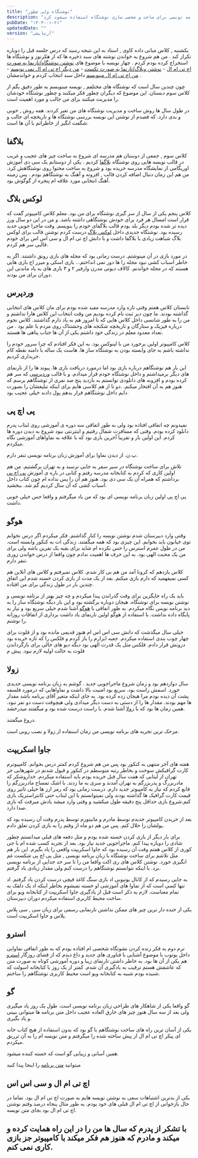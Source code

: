 ```yaml
---
title: "نوشتگاه ولی چطور"
description: "نویسه نوشتگاه ولی چطور که به بررسی نوشتگاه ساز های مختلف و زبان های برنامه نویسی برای ساخت و شخصی سازی نوشتگاه استفاده میشود کرد."
pubDate: "۱۴۰۴-۰۱-۲۱"
updatedDate: ""
version: "آزمایشی"
---
```

یکشنبه , کلاس مبانی داده کاوی , استاد به این نتیجه رسید که درس جلسه قبل را دوباره تکرار کند .
من هم شروع به خواندن نوشته های سبد ذخیره ها که از هکرنوز و نوشتگاه ها استخراج کرده بودم کردم .
چهار نویسه با موضوع های 
<a href="https://devpoga.org/i-blog-with-raw-html/" target="_blank" rel="noopener noreferrer">نوشتن نوشتگاه/تارنما به صورت اچ تی ام ال</a> - 
<a href="https://misc.l3m.in/txt/raw_txt.txt" target="_blank" rel="noopener noreferrer">نوشتن وبلاگ/تارنما به صورت تکست</a> - 
<a href="https://claytonwramsey.com/blog/no-html/" target="_blank" rel="noopener noreferrer">من دیگر اچ تی ام ال نمی نویسم</a> - 
<a href="https://claytonwramsey.com/blog/own-html/" target="_blank" rel="noopener noreferrer">من اچ تی ام ال مینویسم</a>
داخل سبد انتخاب کردم و خواندمشان .

چون چندین سال است که نوشتگاه های مختلفم , نویسه مینویسم به طور دقیق بگم از کلاس سوم دبستان.
این موضوع که دیگران چطور فکر میکنند و چطور نوشتگاه خودشان را مدیریت میکنند برای من جالب و مورد اهمیت است.

در طول سال ها روش ساخت و مدیریت نوشتگاه های من تغیر کردند. همه روش , خوبی و بدی دارد. که قصدم از نوشتن این نویسه بررسی نوشتگاه ها و تاریخچه ای جالب و شگفت انگیز از خاطراتم با آن ها است.

## بلاگفا
کلاس سوم , جمعی از دوستان هم مدرسه ای شروع به ساخت چیز های عجیب و غریب در قالب نویسه هایی روی نوشتگاه 
<a href="https://www.blogfa.com/" target="_blank" rel="noopener noreferrer">بلاگفا</a>
کردیم .
یکی از دوستانم یک سی دی آموزش اوریگامی از نمایشگاه مدرسه خریده بود و شروع به ساخت محتوا روی نوشتگاهش کرد.
من هم این زمان دنبال اضافه کردن قالب , افزونه و آهنگ به نوشتگاهم بودم . پس زمینه آهنگ انتخابی مورد علاقه ام پنجره از گوگوش بود.

## لوکس بلاگ
کلاس پنجم یکی از سال از سر گیری نوشتگاه برای من بود.
معلم کلاس کامپیوتر گفت که قرار است امسال هر فرد برای خودش نوشتگاهی داشته باشد.
و من در این دو سال ورز دیده تر شده بودم دیگر بلد بودم قالب بلاگفای خودم را بنویسم.
وقت ماجرا جویی جدید رسیده بود.
نوشتگاه جدیدی داخل
<a href="http://loxblog.ir/" target="_blank" rel="noopener noreferrer">لوکس بلاگ</a>
درست کردم
نوشتن قالب برای لوکس بلاگ شباهت زیادی با بلاگفا داشت
و با دانش اچ تی ام ال و سی اس اس برای خودم قالبی سر هم کردم.

در مورد بازی در آن مینوشتم. درست زمانی بود که مجله های بازی رونق داشتند.
اگر به خاطر اسباب کشی نبود مجله را ها دور نمی انداختم...
بازی اسکی و میرر اج بازی هایی هستند که در مجله خواندنم.
کالاف دیوتی مدرن وارفیر ۲ و ۳ بازی های به یاد ماندنی این دوران برای من بودند.

## وردپرس
تابستان کلاس هفتم وقتی تازه وارد مدرسه مفید شده بودم برای مان کلاس های انتخابی گذاشته بودند. 
ما چون دیر ثبت نام کرده بودیم من وقت انتخاب این کلاس هارا نداشتم و من را به طور شانسی داخل کلاس هایی که تا امروز هم به یاد دارم گذاشتند.
کلاس نجوم درباره فیزیک و ستارگان و تاریخچه شکنجه های وحشتناک روی مردم با علم بود .
من تعداد معدود معلم در زندگی خود داشتم یکی از آن ها جناب پناهی ها هستند.

کلاس کامپیوتر اولین برخورد من با لینوکس بود.
به این فکر افتادم که چرا سرور خودم را نداشته باشم به جای وابسته بودن به نوشتگاه ساز ها.
هاست یک ساله با دامنه نقطه کام خریداری کردیم.

این بار هم نوشتگاهم درباره بازی بود اما درمورد دریافت بازی ها.
پیوند ها را از تارنمای های دیگر برمیداشتم و داخل نوشتگاه خودم قرار میدادم.
و با قالب
<a href="https://wordpress.com/" target="_blank" rel="noopener noreferrer">وردپرسی</a>
که سر هم کرده بودم و افزونه های دانلودی توانستم به بازدید پنج صد نفری از نوشتگاهم برسم که هنوز هم به آن افتخار میکنم.
.دو تا از هم کلاسی هایم برای اینکه تبلیغشان را بصورت دایم داخل نوشتگاهم قرار بدهم پول دادند
خیلی عجیب بود.

## پی اچ پی
نمیدونم چه اتفاقی افتاده بود ولی به طور اتفاقی سه دوره ی آموزشی روی لبتاب پدرم دانلود کرده بودم.
وقتی که مسافرت شمال رفتیم و اینترنتی نبود شروع به دیدن دوره ها کردم.
این اولین بار و تقریبا آخرین باری بود که با علاقه به نماواهای آموزشی نگاه میکردم.

پ.ن. از دیدن نماوا برای آموزش زبان برنامه نویسی تنفر دارم.

تلاش برای ساخت نوشتگاه در سیر سفر به جایی نرسید و به تهران برگشتیم.
من هم اولین کاری که کردم به کتابخانه مدرسه رفتم و کتابی در باره ی آموزش 
<a href="https://www.php.net/" target="_blank" rel="noopener noreferrer">پی اچ پی</a>
برداشتم که همراه آن یک سی دی بود. هنوز هم آن را پس نداده ام چون کتاب داخل اسباب کشی که آن سال کردیم گم شد.
ببخشید.

پی اچ پی اولین زبان برنامه نویسی ای بود که من یاد میگرفتم و واقعا حس خیلی خوبی داشت.

## هوگو
وقتی وارد دبیرستان شدم نوشتن نویسه را کنار گذاشتم. فکر میکردم اگر درس نخوانم توی خیابون باید بخوابم.
این چیزی بود که همه میگفتند. زندگی ات به کنکور وابسته است.
من در طول عمرم استرس را حس نکرده ام شاید برای بقیه یک نفرین باشه ولی برای من یک محبت الهی بود.
به این حرف ها اهمیت ندادم چون واقعا از درس خواندن زوری تنفر دارم.

کلاس یازدهم که کرونا آمد من هم بی کار شدم. کلاس نمیرفتم و کلاس های آنلاین هم کسی نمیفهمید که دارم بازی میکنم.
بعد از یک مدت از بازی کردن خسته شدم این اتفاق چندین بار در طول زندگی برای من افتاده.

باید یک راه جایگزین برای وقت گذراندن پیدا میکردم و چه چیز بهتر از برنامه نویسی و نوشتن نویسه برای نوشتگاه.
هیجان دوباره برگشته بود و این بار دیگه نوشتگاه ساز را به دید برنامه نویس نگاه میکردم.
به طور اتفاقی با 
<a href="https://gohugo.io/" target="_blank" rel="noopener noreferrer">هوگو</a>
آشنا شدم خیلی سریع بود و نیاز به پایگاه داده نداشت.
با استفاده از هوگو اولین تارنمای یاد داشت برداری از اتفاقات روزانه را نوشتم.

خیلی سال میگذشت که دانش سی اس اس ام هنوز قدیمی مانده بود و از فلوت برای چهار چوب بندی استفاده میکردم.
جعبه ابزارم را باز کردم و فلکس را که تازه خریده بود درونش قرار دادم.
فلکس مثل یک قدرت الهی بود دیگه دیو های خالی برای بازگرداندن فلوت به حالت اولیه لازم نبود.
پیش م

## زولا
سال دوازدهم بود و زمان شروع ماجراجویی جدید .
گوشم به زبان برنامه نویسی جدیدی خورد.
اسمش راست بود.
سریع بود امنیت بالا داشت و نماواهایی که درمورد فلسفه پشت آن دیده بودم مرا هیجان زده کرده بود.
به جای اینکه متغیر آقای برنامه باشد مقدار ها مهم بودند.
مقدار ها را از دستی به دست دیگر میدادی ولی هیچوقت دست دو نفر نبود.
همین زمان ها بود که با 
<a href="https://www.getzola.org/" target="_blank" rel="noopener noreferrer">زولا</a>
آشنا شدم. با راست درست شده بود و میگفتند میدرخشد.

دروغ میگفتند.

مزحک ترین تجربه های برنامه نویسی من زمان استفاده از زولا و نصب روبی است.

## جاوا اسکریپت
هفته های آخر منتهی به کنکور بود پس من هم شروع کردم کمتر درس بخوانم.
کامپیوترم کارت گرافیکش سوخت و بخاطر رتبه متوسطم در کنکور و قبول شدنم در شهرهایی جز تهران از لبتابی که هفت سال قبل خریده بودم باید استفاده میکردم.
خداروشکر که مادربزرگ و پدربزرگم به تهران آمدند و سری به ما زدند.
با اشک تمساح مادربزرگم را قانع کردم که نیاز به کامپیوتر جدید دارم.
درست زمانی بود که رمز ارز ها خیلی تاثیر روی قیمت کارت گرافیک ها گذاشته بودند ولی
نمیتوانستم با این لبتاب حتی کانتراستریک بازی کنم.شروع بازی حداقل پنج دقیقه طول میکشید و وقتی وارد میشد یادش میرفت که بازی صدا دارد.

بعد از خریدن کامپیوتر جدیدم توسط مادرم و مانیتورم توسط پدرم وقت آن رسیده بود که پولشان را حلال کنم.
پس من هم دو ماه از وقتم را به بازی کردن تعلق دادم.

برای بار دیگر از بازی کردن خسته شده بودم و مثل دفعه های قبلی میدانستم چطور شادی را دوباره پیدا کنم.
ماجراجویی جدید نیاز بود.
بعد از تجربه کسب شده ام با جی کوری از کلاس هفتم وقت آن رسیده بود که جاوا اسکریپت واقعی را یاد بگیرم.
این بار هم مثل تلاشم برای ساخت نوشتگاه با زبان برنامه نویسی , مثل پی اچ پی شکست غم انگیزی خورد.
نوشتن کلاس های ری اکت واقعا من را تا سر حد جدایی از برنامه نویسی برد.
با اینکه نتوانستم نوشتگاهم را درست کنم ولی مقدار زیادی یاد گرفتم.

به جایی رسیدم که از کانال یوتیوبی اد بازی سنگ کاغذ قیچی درست کردن یاد گرفتم. 
اد تنها کسی است که از نماوا های آموزشی او خسته نمیشوم بخاطر اینکه اد یک دلقک به تمام معناست.
لازم به ذکر است قبل از یادگیری جاوا اسکریپت از کتابخانه ویو برای ساخت محیط کاربری استفاده میکردم دوران دبیرستان.

یکی از خنده دار ترین چیز های ممکن نداشتن تارنمایی رسمی برای زبان سی , سی پلاس پلاس و جاوا اسکریپت است.

## استرو
ترم دوم به فکر زنده کردن نشوتگاه شخصی ام افتاده بودم که به طور اتفاقی نماوایی داخل یوتوب با موضوع آشنایی با فناوری های جدید و داغ دیدم که از قضای روزگار 
<a href="https://astro.build/" target="_blank" rel="noopener noreferrer">استرو</a>
هم یکی از آن ها بود.
به خاطر داشتن تارنمای زیبا و دوره آموزشی کوتاه به صورت متن که عاشقش هستم ترقیب به یادگیری آن شدم.
کمتر از یک روز با کتابخانه اسولت که شنیده بودم شبیه به کتابخانه ویو است محیط کاربری نوشتگاهم را ساختم.



## گو
گو واقعا یکی از شاهکار های طراحی زبان برنامه نویسی است.
طول یک روز یاد میگیری ولی بعد از سه سال هنوز چیز های خارق العاده عجیب داخل متن برنامه ها میتوانی ببینی و یاد بگیری.

یکی از آسان ترین راه های ساخت نوشتگاهم با گو بود که بدون استفاده از هیچ کتاب خانه ای پیکر اچ تی ام ال از پیش ساخته شده را میگرفتم و متن نویسه ام را به آن تزریق میکردم.

همین آسانی و زیبایی گو است که خسته کننده میشود.

میتوانید
<a href="https://github.com/Torbatti/torbatti.ir/tree/main/server" target="_blank" rel="noopener noreferrer">متن برنامه</a>
را اینجا پیدا کنید

## اچ تی ام ال و سی اس اس
یکی از بدترین اشتباهات سعی به نوشتن نویسه هایم به صورت اچ تی ام ال بود.
تماما در حال بازخوانی از اچ تی ام ال قبلی های خود بودم.
به طور مثال پنجاه درصد وقتم نوشتن اچ تی ام ال بود بجای متن نویسه.

## با تشکر از پدرم که سال ها من را در این راه همایت کرده و میکند و مادرم که هنوز هم فکر میکند با کامپیوتر جز بازی کاری نمی کنم.
